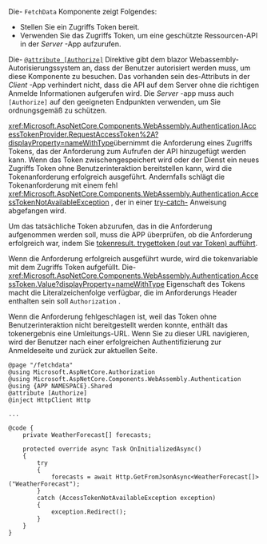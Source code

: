 Die- `FetchData` Komponente zeigt Folgendes:

* Stellen Sie ein Zugriffs Token bereit.
* Verwenden Sie das Zugriffs Token, um eine geschützte Ressourcen-API in der *Server* -App aufzurufen.

Die- [`@attribute [Authorize]`](xref:mvc/views/razor#attribute) Direktive gibt dem blazor Webassembly-Autorisierungssystem an, dass der Benutzer autorisiert werden muss, um diese Komponente zu besuchen. Das vorhanden sein des-Attributs in der *Client* -App verhindert nicht, dass die API auf dem Server ohne die richtigen Anmelde Informationen aufgerufen wird. Die *Server* -app muss auch `[Authorize]` auf den geeigneten Endpunkten verwenden, um Sie ordnungsgemäß zu schützen.

<xref:Microsoft.AspNetCore.Components.WebAssembly.Authentication.IAccessTokenProvider.RequestAccessToken%2A?displayProperty=nameWithType>übernimmt die Anforderung eines Zugriffs Tokens, das der Anforderung zum Aufrufen der API hinzugefügt werden kann. Wenn das Token zwischengespeichert wird oder der Dienst ein neues Zugriffs Token ohne Benutzerinteraktion bereitstellen kann, wird die Tokenanforderung erfolgreich ausgeführt. Andernfalls schlägt die Tokenanforderung mit einem fehl <xref:Microsoft.AspNetCore.Components.WebAssembly.Authentication.AccessTokenNotAvailableException> , der in einer [try-catch-](/dotnet/csharp/language-reference/keywords/try-catch) Anweisung abgefangen wird.

Um das tatsächliche Token abzurufen, das in die Anforderung aufgenommen werden soll, muss die APP überprüfen, ob die Anforderung erfolgreich war, indem Sie [tokenresult. trygettoken (out var Token) aufführt](xref:Microsoft.AspNetCore.Components.WebAssembly.Authentication.AccessTokenResult.TryGetToken%2A).

Wenn die Anforderung erfolgreich ausgeführt wurde, wird die tokenvariable mit dem Zugriffs Token aufgefüllt. Die- <xref:Microsoft.AspNetCore.Components.WebAssembly.Authentication.AccessToken.Value?displayProperty=nameWithType> Eigenschaft des Tokens macht die Literalzeichenfolge verfügbar, die im Anforderungs Header enthalten sein soll `Authorization` .

Wenn die Anforderung fehlgeschlagen ist, weil das Token ohne Benutzerinteraktion nicht bereitgestellt werden konnte, enthält das tokenergebnis eine Umleitungs-URL. Wenn Sie zu dieser URL navigieren, wird der Benutzer nach einer erfolgreichen Authentifizierung zur Anmeldeseite und zurück zur aktuellen Seite.

```razor
@page "/fetchdata"
@using Microsoft.AspNetCore.Authorization
@using Microsoft.AspNetCore.Components.WebAssembly.Authentication
@using {APP NAMESPACE}.Shared
@attribute [Authorize]
@inject HttpClient Http

...

@code {
    private WeatherForecast[] forecasts;

    protected override async Task OnInitializedAsync()
    {
        try
        {
            forecasts = await Http.GetFromJsonAsync<WeatherForecast[]>("WeatherForecast");
        }
        catch (AccessTokenNotAvailableException exception)
        {
            exception.Redirect();
        }
    }
}
```
